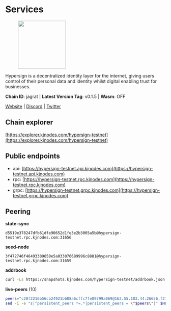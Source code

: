 # Services

<figure><img src="https://raw.githubusercontent.com/kj89/testnet_manuals/main/pingpub/logos/hypersign.png" width="150" alt=""><figcaption></figcaption></figure>

Hypersign is a decentralized identity layer for the internet, giving  users control of their personal data and identity whilst digital  enabling trust for businesses.

**Chain ID**: jagrat | **Latest Version Tag**: v0.1.5 | **Wasm**: OFF

[Website](https://hypersign.id) | [Discord](https://discord.gg/DmuUjMrHVw) | [Twitter](https://twitter.com/hypersignchain)




## Chain explorer
[https://explorer.kjnodes.com/hypersign-testnet](https://explorer.kjnodes.com/hypersign-testnet)

## Public endpoints

* api: [https://hypersign-testnet.api.kjnodes.com](https://hypersign-testnet.api.kjnodes.com)
* rpc: [https://hypersign-testnet.rpc.kjnodes.com](https://hypersign-testnet.rpc.kjnodes.com)
* grpc: [https://hypersign-testnet.grpc.kjnodes.com](https://hypersign-testnet.grpc.kjnodes.com)

## Peering

**state-sync**

```text
d5519e378247dfb61dfe90652d1fe3e2b3005a5b@hypersign-testnet.rpc.kjnodes.com:31656
```

**seed-node**

```text
3f472746f46493309650e5a033076689996c8881@hypersign-testnet.rpc.kjnodes.com:31659
```

**addrbook**
```bash
curl -Ls https://snapshots.kjnodes.com/hypersign-testnet/addrbook.json > $HOME/.hid-node/config/addrbook.json
```

**live-peers** (10)
```bash
peers="c20f2216b56cb24921b688a6cffc7fe09799a069@162.55.103.44:26656,f277d5a80e789ce69bb3318dfd5efea45986c073@176.9.22.117:31656,5b4482bfe02384184470070c3d3a4465cf0c18d4@144.91.82.61:31656,56615e02aa90e35a20a1fc4c46e78bb00956f07b@192.118.76.199:26681,c1b6d86f46eab9d0aa2e4399cddb9cf05d13621a@65.108.206.118:60556,d5519e378247dfb61dfe90652d1fe3e2b3005a5b@65.109.68.190:31656,aa8c0064e866dc57b341a389006df8925a0718fe@5.161.55.130:31656,2c0379f78b655e8a386cb477e3cf3cae700c4a7f@213.239.207.175:34656,d7c9b9a3c3a6c5f4ccdfb37a8358755b277271c1@3.110.226.164:26656,7d85caec437cc8c0a504d6ab3b18fd07c173b2fb@94.130.219.37:26001"
sed -i -e "s|^persistent_peers *=.*|persistent_peers = \"$peers\"|" $HOME/.hid-node/config/config.toml
```
